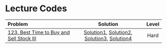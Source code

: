 # Lecture Codes

|  **Problem**  |  **Solution**  |  **Level**  |
|:--------------|:--------------:|:-----------:|
|  [123. Best Time to Buy and Sell Stock III](https://leetcode.com/problems/best-time-to-buy-and-sell-stock-iii/description/)  |  [Solution1](https://github.com/kishanrajput23/Love-Babbar-CPP-DSA-Course/blob/main/Lectures/Lecture_132/Lecture_Codes/123_1.cpp), [Solution2](https://github.com/kishanrajput23/Love-Babbar-CPP-DSA-Course/blob/main/Lectures/Lecture_132/Lecture_Codes/123_2.cpp), [Solution3](https://github.com/kishanrajput23/Love-Babbar-CPP-DSA-Course/blob/main/Lectures/Lecture_132/Lecture_Codes/123_3.cpp), [Solution4](https://github.com/kishanrajput23/Love-Babbar-CPP-DSA-Course/blob/main/Lectures/Lecture_132/Lecture_Codes/123_4.cpp)  |  Hard  |

